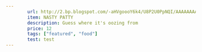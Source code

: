 ```yaml
---
        url: http://2.bp.blogspot.com/-aHVgoooY6k4/U8P2U0PpNQI/AAAAAAAAAbI/mqsWChyC4eg/w1200-h630-p-k-no-nu/86+nasty.jpg
        item: NASTY PATTY
        description: Guess where it's oozing from
        price: 12
        tags: ["featured", "food"]
        test: test
---
```

